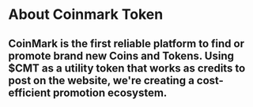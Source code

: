  # About Coinmark Token

 ## CoinMark is the first reliable platform to find or promote brand new Coins and Tokens. Using $CMT as a utility token that works as credits to post on the website, we're creating a cost-efficient promotion ecosystem.
